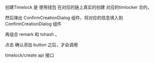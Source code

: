 创建Timelock 是 使用钱包 在对应的链上真实的创建 对应的timlocker 合约，

然后弹出 ConfirmCreationDialog 组件，将对应的信息填入到 ConfirmCreationDialog 组件

再组合 remark 和 txhash 。

点击 确认添加 button 之后，才会调用 

timelock/create api 接口
